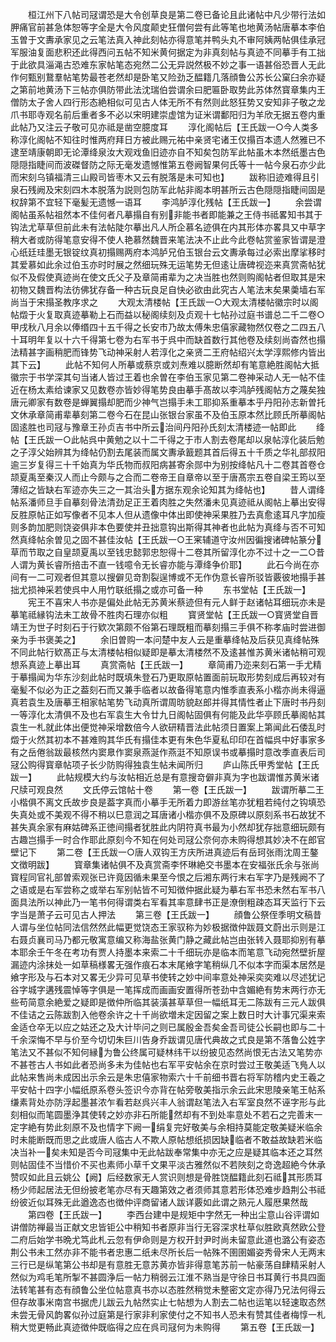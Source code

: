 <!-- { "loadSidebar": true } -->
　　桓江州下八帖司冦谓恐是大令创草良是第二卷已备论且此诸帖中凡少带行法如胛痛官前甚急体恕等字全是大令风度颠史狂僧何尝有此等笔也地黄汤帖唐摹本李伯玉曽于文夀承家见之云笔法真入神此刻帖亦得意笔并鸭头丸不审阿姨两帖俱佳承冠军服油复面悲积还此得西问五帖不知米黄何据定为非真刻帖与真迹不同摹手有工拙于此欲具淄渑古恐难东家帖笔态宛然二公无异説然极不妙之事一语甚俗恐晋人无此作何甄别鵞羣帖笔势最苍老然却是卧笔又险劲乏醖籍几落顔鲁公苏长公窠臼余亦疑之第前地黄汤下三帖亦俱防带此法沈瑞伯尝谓余曰肥匾卧取势此苏体然寳章集内王僧防太子舍人四行形态絶相似可见古人体无所不有然则此怒狂势又安知非子敬之龙爪书耶寺观名前后重者多不必以宋明建崇虚馆为证米谓鄱阳归为羊欣无据五卷内重此帖乃又注云子敬可见亦祗是凿空臆度耳
　　淳化阁帖后【王氏跋一○今人类多称淳化阁帖不知往时惟两府拜日方被此赐元祐中亲贤宅诸王仅搨百本遗人然雅已不逮至靖康朝即无论潭绛泉汝大观戏鱼旧迹亦自不知矣包防军此帖虽木本然纸墨古色隠隠指睫间而波磔督防之际无毫发遗憾惟第五卷阙智果何氏等十一帖今泉石亦少此而宋刻乌镇福清三山殿司皆枣木又云有脱落是未可知也】
　　跋称旧迹难得且引泉石残阙及宋刻四木本脱落为説则包防军此帖非阁本明甚所云古色隠隠指睫间固是权辞第不宜轻下毫髪无遗憾一语耳
　　李鸿胪淳化残帖【王氏跋一】
　　余尝谓阁帖虽系帖祖然本不佳何者凡摹搨自有别非能书者即能兼之王侍书祗畧知书其于钩法尤草草但前此未有法帖陡尔摹出凡人所企慕名迹俱在内其形体亦畧具又中草字稍大者或防得笔意安得不使人艳慕然魏晋来笔法决不止此今此卷帖赏鉴家皆谓是澄心纸廷珪墨无银锭纹真初搨赐两府本鸿胪兄伯玉银台云文夀承每过必索出摩挲移时其爱慕如此余过伯玉亦时时展之然细玩殊无运笔势无但逺让唐碑视迩来真赏斋帖犹似不及假使真迹尚在使文氏父子及章简甫辈为之决当胜也然则购阁帖者但取其是宋初物又魏晋构法彷佛犹存备一种古玩良足自快必欲由此究古人笔法末矣果羮墙右军尚当于宋搨圣教序求之
　　大观太清楼帖【王氏跋一○大观太清楼帖徽宗时以阁帖燬于火复取真迹摹勒上石而益以秘阁续刻及贞观十七帖孙过庭书谱总二千二卷○甲戌秋八月余以俸缗四十五千得之长安市乃故太傅朱忠僖家藏物然仅卷之二四五八十耳明年复以十六千得第七卷为右军书于呉中而缺首数行其他卷及续刻尚杳然也搨法精甚字画稍肥而锋势飞动神采射人若淳化之亲贤二王府帖绍兴太学淳熙修内皆出其下云】
　　此帖不知何人所摹或蔡京或刘焘难以臆断然却有笔意絶胜阁帖大抵徽宗于书学深其句当诸人皆过王着也余曽在李伯玉家见第二卷神采动人无一帖不佳近在杨太素给谏家又见数卷亦皆妙得笔势良由摹手髙故以李鸿胪残阁帖方之蔑矣独唐元卿家有数卷是蝉翼搨却肥而少神气岂搨手未工耶抑系重摹本乎丹阳孙志新曽托文休承章简甫辈摹刻第二卷今石在昆山张银台家虽不及伯玉原本然比顾氏所摹阁帖固逺胜也司冦与豫章王孙贞吉书中所云治间丹阳孙氏刻太清楼迹一帖即此
　　绛帖【王氏跋一○此帖呉中黄勉之以十二千得之于市人割去卷尾却以泉帖淳化装后勉之子淳父始辨其为绛帖仍割去尾装而属文夀承籖题其首后得五十千质之华礼部叔阳逾三岁复得三十千始真为华氏物而叔阳病甚寄余郧中为别按绛帖凡十二卷其首卷仓颉夏禹至秦汉人而止今颇与之合而二卷帝王自章帝以至于唐髙宗五卷自梁王筠以至薄绍之皆缺右军迹亦失三之一其治头方据东观余论知其为绛帖也】
　　昔人谓绛帖系潘师旦手自摹刻骨法清劲足正王着肉胜之失然潘未见真迹祗从阁帖上摹出安得反胜原帖正如写像者不见本人但从遗像中体出即使神采果胜乃去真愈逺耳凡字加瘦则多韵加肥则饶姿俱非本色要使并丑拙意钩出斯得其神者也此帖为真绛与否不可知然真绛帖余曽见之固不甚佳汝帖【王氏跋一○王宷辅道守汝州因徧搜诸碑帖篆分草而节取之自皇颉夏禹以至钱忠懿郭忠恕得十二卷其所留淳化亦不过十之一二○昔人谓为黄长睿所掊击不直一钱噫令无长睿亦能与潭绛争价耶】
　　此石今尚在亦间有一二可观者但其意以搜僻见竒割裂逞博或不无作伪意长睿所驳皆覈彼地搨手甚拙尤损神采若使呉中人用竹联纸搨之或亦可备一种
　　东书堂帖【王氏跋一】
　　宪王不喜宋人书亦是偏处此帖无苏黄米蔡迹但有元人鲜于赵诸帖耳细玩亦未是摹笔祗縁钩法未工故骨不胜肉石理亦似粗
　　寳贤堂帖【王氏跋一○寳贤堂自晋靖王为世子时刻石于行欵次第颇不俗第石理既粗而摹刻搨三手俱不称孝庙时尝进御亲为手书褒美之】
　　余旧曽购一本问楚中友人云是重摹绛帖及后获见真绛帖殊不同此帖行欵髙正与太清楼帖相似疑即是摹太清楼然不及逺甚惟苏黄米诸帖稍可观想系真迹上摹出耳
　　真赏斋帖【王氏跋一】
　　章简甫乃迩来刻石第一手尤精于摹搨闻为华东沙刻此帖时既填朱登石乃更取原帖置面前玩取形势刻成后再较对有毫髪不似必为正之葢刻石而又兼手临者以故备得笔意内惟季直表系小楷亦尚未得逼真若袁生及唐摹王相家帖笔势飞动真所谓周昉貌赵郎并得其情性者止下唐时书丹刻一等淳化太清俱不及也右军袁生大令廿九日阁帖固俱有何能及此华亭顾氏摹阁帖其袁生一札就此体出便觉神采增数倍今人欲研精晋法此帖须日置案上第闻此石倭乱时燬于火然其初本不甚难购其华氏有搨佳本更有朱色华夏私印印在首幅呉中好事家多有之岳倦翁跋最核然内窦臮作窦泉燕涎作燕涏不知原误书或摹搨时意改季直表后司冦公购得寳章帖项子长少防购得独袁生帖未闻所归
　　庐山陈氏甲秀堂帖【王氏跋一】
　　此帖规模大约与汝帖相近总是有意搜竒僻非真为字也跋谓惟苏黄米诸尺牍可观良然
　　文氏停云馆帖十卷
　　第一卷【王氏跋一】
　　跋谓所摹二王小楷俱不离文氏故步良是葢字真而小摹手无所着力即游丝笔亦犹粗若纯付之钩填恐失真处或不美观不得不稍以巳意润之耳唐诸小楷亦俱不及原碑以原刻系书石故犹不甚失真余家有麻姑碑系正徳间搨者犹胜此内阴符真书最为小然却犹存拙意细玩颇有古趣岂搨手一时合作耶此原刻今不知在何处司冦公奈何亦未购得想其妙决不在郎官壁记下
　　第二卷【王氏跋一○唐人双钩王方庆所进真迹后有岳珂张雨沈周王鏊文徴明跋】
　　寳章集诸帖俱不及真赏斋李怀琳絶交书墨本在安福张氏余与张尚寳程同官礼部曽索观张已许竟因循未果至今恨之后湘东两行末右军字乃是残阙不了之语或是右军尝称之或举右军别帖皆不可知徴仲据此疑为摹右军书恐未然右军书八面具法所以神此乃一笔书何得谓类右军看其率意肆书正是潦倒粗疎态耳天监行下云字当是萧子云可见古人押法
　　第三卷【王氏跋一】
　　顔鲁公祭侄季明文稿昔人谓与坐位帖同法信然然此幅更觉饶态王家驭称为妙极据徴仲跋聂文蔚出示则是江右聂贞襄司马乃都元敬寓意编又称海盐张黄门静之藏此帖岂由张转入聂耶抑别有摹本耶余壬午冬在考功有贾人持墨本来索二十千细玩亦是临本而笔意飞动宛然壁折屋漏迹内涂抹处一如草稿様畧无强作痕石本末尾飨字笔稍纵几不似本字而渠本居然是飨字形及与石本对又畧无少异可见草书使转之妙中间率意处神采奕奕难以尽述犹记谷字城字遘残震悼等字俱是一笔挥成而画画安置得所苍劲中含媚絶有势末两行亦无些苟简意余絶爱之疑即是徴仲所临其装潢甚草草但一幅纸耳无二陈跋有三元人跋俱不佳诘之云陈跋割入他卷余许之十千尚欲増未定因留之案上数日时大计事冗渠来索金适仓卒无以应之姑还之及大计毕问之则已属殷金吾矣金吾司徒公长嗣也即与二十千余深悔不早与价至今切切朱巨川告身乔跋谓见唐代典故之式良是第不落鲁公姓字笔法又不甚似不知何縁为鲁公终属可疑林纬干以纷披见态然尚恨无古法又笔势亦不甚苍古人书如此者恐尚多未为佳帖也右军平安帖余在京时尝过王敬美适飞鳬人以此帖来售尚未成因出示余云是朱忠僖家物索六十千前细书晋右将军防稽内史王羲之平安帖十四字小幅纸原系卷头签识今亦背在帖旁敬美指示余云此宋思陵亲笔王帖系缣素背处亦防浮起墨甚浓乍看若赵呉兴丰人翁谓赵笔法入右军室良然不诬字形与此刻相似而笔圆墨浄其使转之妙亦非石所能然却有不到处率意处不若石之完善末一定字絶有势此刻原不及也情字下阙一绢复完好敬美与余相持莫能定敬美疑米临余时未能断既而思之此或唐人临古人不欺人原帖想纸损因缺临者不敢益故缺若米临决当补一矣未知是否今司冦集中无此帖跋奉常集中亦无之应是疑其临本还之耳然则帖固佳不当惜价不买也素师小草千文果平淡古雅然似不若陜刻之竒逸超絶今休承赞叹如此且云姚公【阙】后经数家无人赏识则想是骨胜饶醖籍此刻石祗其形质耳杨少师起居法无但纷披老笔亦尽有天趣第效之者须师其意若形体恐难步趋荆公书祗纷彼近似耳殊无此遒逸态也徴仲评商留诸人跋详覈如此谓之熟元人履厯果然哉
　　第四卷【王氏跋一】
　　李西台建中是规矩中字然无一种出尘意山谷评谓如讲僧防禅最当正献文忠皆钜公中稍知书者原非当行无容深求杜草似胜欧真然欧公登二府后始学书晩尤笃此札云忽有伊命则是方权开封尹时尚未留意此道也潞公有姿态荆公书未工然亦非不能书者忠惠二纸未尽所长后一帖殊不圉圉媚姿秀骨宋人无两末三行已是纵笔第公书却是有意胜无意苏黄亦皆非得意笔苏前一帖豪荡自肆精采射人然似为鸡毛笔所掣不甚圆浄后一帖力稍弱云江淮不熟当是守徐日书耳黄行书具四面法转笔甚有态有顔鲁公坐位帖意真书亦以态胜然稍觉未整密文定亦得乃兄法何得云但存故事米南宫书据虎儿跋云九帖然实止七帖想为人割去二帖也运笔以轻速取态然未尝无骨风韵畧似孙过庭第是行家非利家使付之不知书人恐未有赞其佳者梅惇一札稍大觉更畅此真迹徴仲既临得之应在呉司冦何为未购得
　　第五卷【王氏跋一】
